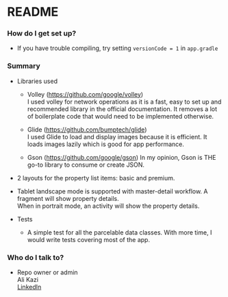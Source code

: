 # README #

### How do I get set up? ###

* If you have trouble compiling, try setting `versionCode = 1` in `app.gradle`

### Summary ###

* Libraries used
    - Volley (https://github.com/google/volley)  
    I used volley for network operations as it is a fast, easy to set up and recommended library in the official documentation. It removes a lot of boilerplate code that would need to be implemented otherwise.

    - Glide (https://github.com/bumptech/glide)  
    I used Glide to load and display images because it is efficient. It loads images lazily which is good for app performance.
    
    - Gson (https://github.com/google/gson)
    In my opinion, Gson is THE go-to library to consume or create JSON.

* 2 layouts for the property list items: basic and premium. 

* Tablet landscape mode is supported with master-detail workflow. A fragment will show property details.  
  When in portrait mode, an activity will show the property details.

* Tests
    - A simple test for all the parcelable data classes. With more time, I would write tests covering most of the app.

### Who do I talk to? ###

* Repo owner or admin  
Ali Kazi   
[LinkedIn](linkedin.com/in/mdalikazi)  
